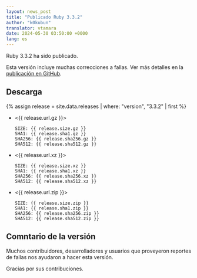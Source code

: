```yaml
---
layout: news_post
title: "Publicado Ruby 3.3.2"
author: "k0kubun"
translator: vtamara
date: 2024-05-30 03:50:00 +0000
lang: es
---
```


Ruby 3.3.2 ha sido publicado.

Esta versión incluye muchas correcciones a fallas.
Ver más detalles en la [publicación en GitHub](https://github.com/ruby/ruby/releases/tag/v3_3_2).

## Descarga

{% assign release = site.data.releases | where: "version", "3.3.2" | first %}

* <{{ release.url.gz }}>

      SIZE: {{ release.size.gz }}
      SHA1: {{ release.sha1.gz }}
      SHA256: {{ release.sha256.gz }}
      SHA512: {{ release.sha512.gz }}

* <{{ release.url.xz }}>

      SIZE: {{ release.size.xz }}
      SHA1: {{ release.sha1.xz }}
      SHA256: {{ release.sha256.xz }}
      SHA512: {{ release.sha512.xz }}

* <{{ release.url.zip }}>

      SIZE: {{ release.size.zip }}
      SHA1: {{ release.sha1.zip }}
      SHA256: {{ release.sha256.zip }}
      SHA512: {{ release.sha512.zip }}

## Comntario de la versión

Muchos contribuidores, desarrolladores y usuarios que proveyeron reportes de
fallas nos ayudaron a hacer esta versión.

Gracias por sus contribuciones.
